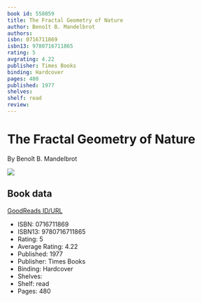 ```yaml
---
book id: 558059
title: The Fractal Geometry of Nature
author: Benoît B. Mandelbrot
authors: 
isbn: 0716711869
isbn13: 9780716711865
rating: 5
avgrating: 4.22
publisher: Times Books
binding: Hardcover
pages: 480
published: 1977
shelves: 
shelf: read
review: 
---
```


# The Fractal Geometry of Nature

By Benoît B. Mandelbrot

![](https://i.gr-assets.com/images/S/compressed.photo.goodreads.com/books/1315596427l/558059.jpg)

## Book data

[GoodReads ID/URL](https://www.goodreads.com/book/show/558059)

- ISBN: 0716711869
- ISBN13: 9780716711865
- Rating: 5
- Average Rating: 4.22
- Published: 1977
- Publisher: Times Books
- Binding: Hardcover
- Shelves: 
- Shelf: read
- Pages: 480

